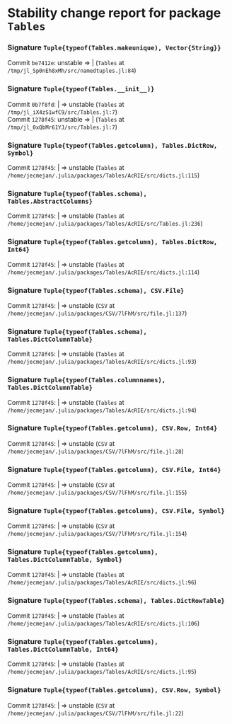# Stability change report for package `Tables`

### Signature `Tuple{typeof(Tables.makeunique), Vector{String}}`

Commit `be7412e`: unstable => | (`Tables` at `/tmp/jl_Sp0nEh8xMh/src/namedtuples.jl:84`)  

### Signature `Tuple{typeof(Tables.__init__)}`

Commit `0b7f8fd`: | => unstable (`Tables` at `/tmp/jl_iX4zS1wfC9/src/Tables.jl:7`)  
Commit `1278f45`: unstable => | (`Tables` at `/tmp/jl_0xQbMr61YJ/src/Tables.jl:7`)  

### Signature `Tuple{typeof(Tables.getcolumn), Tables.DictRow, Symbol}`

Commit `1278f45`: | => unstable (`Tables` at `/home/jecmejan/.julia/packages/Tables/AcRIE/src/dicts.jl:115`)  

### Signature `Tuple{typeof(Tables.schema), Tables.AbstractColumns}`

Commit `1278f45`: | => unstable (`Tables` at `/home/jecmejan/.julia/packages/Tables/AcRIE/src/Tables.jl:236`)  

### Signature `Tuple{typeof(Tables.getcolumn), Tables.DictRow, Int64}`

Commit `1278f45`: | => unstable (`Tables` at `/home/jecmejan/.julia/packages/Tables/AcRIE/src/dicts.jl:114`)  

### Signature `Tuple{typeof(Tables.schema), CSV.File}`

Commit `1278f45`: | => unstable (`CSV` at `/home/jecmejan/.julia/packages/CSV/7lFhM/src/file.jl:137`)  

### Signature `Tuple{typeof(Tables.schema), Tables.DictColumnTable}`

Commit `1278f45`: | => unstable (`Tables` at `/home/jecmejan/.julia/packages/Tables/AcRIE/src/dicts.jl:93`)  

### Signature `Tuple{typeof(Tables.columnnames), Tables.DictColumnTable}`

Commit `1278f45`: | => unstable (`Tables` at `/home/jecmejan/.julia/packages/Tables/AcRIE/src/dicts.jl:94`)  

### Signature `Tuple{typeof(Tables.getcolumn), CSV.Row, Int64}`

Commit `1278f45`: | => unstable (`CSV` at `/home/jecmejan/.julia/packages/CSV/7lFhM/src/file.jl:28`)  

### Signature `Tuple{typeof(Tables.getcolumn), CSV.File, Int64}`

Commit `1278f45`: | => unstable (`CSV` at `/home/jecmejan/.julia/packages/CSV/7lFhM/src/file.jl:155`)  

### Signature `Tuple{typeof(Tables.getcolumn), CSV.File, Symbol}`

Commit `1278f45`: | => unstable (`CSV` at `/home/jecmejan/.julia/packages/CSV/7lFhM/src/file.jl:154`)  

### Signature `Tuple{typeof(Tables.getcolumn), Tables.DictColumnTable, Symbol}`

Commit `1278f45`: | => unstable (`Tables` at `/home/jecmejan/.julia/packages/Tables/AcRIE/src/dicts.jl:96`)  

### Signature `Tuple{typeof(Tables.schema), Tables.DictRowTable}`

Commit `1278f45`: | => unstable (`Tables` at `/home/jecmejan/.julia/packages/Tables/AcRIE/src/dicts.jl:106`)  

### Signature `Tuple{typeof(Tables.getcolumn), Tables.DictColumnTable, Int64}`

Commit `1278f45`: | => unstable (`Tables` at `/home/jecmejan/.julia/packages/Tables/AcRIE/src/dicts.jl:95`)  

### Signature `Tuple{typeof(Tables.getcolumn), CSV.Row, Symbol}`

Commit `1278f45`: | => unstable (`CSV` at `/home/jecmejan/.julia/packages/CSV/7lFhM/src/file.jl:22`)  

